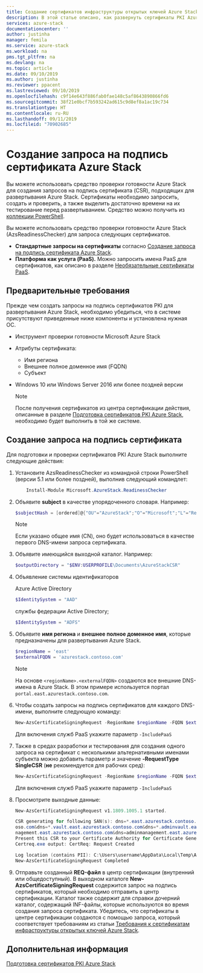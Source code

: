 ```yaml
---
title: Создание сертификатов инфраструктуры открытых ключей Azure Stack для развертывания интегрированных систем Azure Stack | Документация Майкрософт
description: В этой статье описано, как развернуть сертификаты PKI Azure Stack для интегрированных систем Azure Stack.
services: azure-stack
documentationcenter: ''
author: justinha
manager: femila
ms.service: azure-stack
ms.workload: na
pms.tgt_pltfrm: na
ms.devlang: na
ms.topic: article
ms.date: 09/10/2019
ms.author: justinha
ms.reviewer: ppacent
ms.lastreviewed: 09/10/2019
ms.openlocfilehash: c9f14e643f886fab0fae148c5af8643890866fd6
ms.sourcegitcommit: 38f21e0bcf7b593242ad615c9d8ef8a1ac19c734
ms.translationtype: HT
ms.contentlocale: ru-RU
ms.lasthandoff: 09/11/2019
ms.locfileid: "70902685"
---
```

# <a name="azure-stack-certificates-signing-request-generation"></a>Создание запроса на подпись сертификата Azure Stack

Вы можете использовать средство проверки готовности Azure Stack для создания запросов на подпись сертификата (CSR), подходящих для развертывания Azure Stack. Сертификаты необходимо запросить, создать и проверить, а также выделить достаточно времени на их тестирование перед развертыванием. Средство можно получить из [коллекции PowerShell](https://aka.ms/AzsReadinessChecker).

Вы можете использовать средство проверки готовности Azure Stack (AzsReadinessChecker) для запроса следующих сертификатов.

- **Стандартные запросы на сертификаты** согласно [Создание запроса на подпись сертификата Azure Stack](azure-stack-get-pki-certs.md).
- **Платформа как услуга (PaaS).** Можно запросить имена PaaS для сертификатов, как описано в разделе [Необязательные сертификаты PaaS](azure-stack-pki-certs.md#optional-paas-certificates).

## <a name="prerequisites"></a>Предварительные требования

Прежде чем создать запросы на подпись сертификатов PKI для развертывания Azure Stack, необходимо убедиться, что в системе присутствуют приведенные ниже компоненты и установлена нужная ОС.

- Инструмент проверки готовности Microsoft Azure Stack
- Атрибуты сертификата:
  - Имя региона
  - Внешнее полное доменное имя (FQDN)
  - Субъект
- Windows 10 или Windows Server 2016 или более поздней версии

  > [!NOTE]  
  > После получения сертификатов из центра сертификации действия, описанные в разделе [Подготовка сертификатов PKI Azure Stack](azure-stack-prepare-pki-certs.md), необходимо будет выполнить в той же системе.

## <a name="generate-certificate-signing-requests"></a>Создание запроса на подпись сертификата

Для подготовки и проверки сертификатов PKI Azure Stack выполните следующие действия:

1. Установите AzsReadinessChecker из командной строки PowerShell (версии 5.1 или более поздней), выполнив следующий командлет:

    ```powershell  
        Install-Module Microsoft.AzureStack.ReadinessChecker
    ```

2. Объявите **subject** в качестве упорядоченного словаря. Например:

    ```powershell  
    $subjectHash = [ordered]@{"OU"="AzureStack";"O"="Microsoft";"L"="Redmond";"ST"="Washington";"C"="US"}
    ```

    > [!note]  
    > Если указано общее имя (CN), оно будет использоваться в качестве первого DNS-имени запроса сертификата.

3. Объявите имеющийся выходной каталог. Например:

    ```powershell  
    $outputDirectory = "$ENV:USERPROFILE\Documents\AzureStackCSR"
    ```

4. Объявление системы идентификаторов

    Azure Active Directory

    ```powershell
    $IdentitySystem = "AAD"
    ```

    службы федерации Active Directory;

    ```powershell
    $IdentitySystem = "ADFS"
    ```

5. Объявите **имя региона** и **внешнее полное доменное имя**, которые предназначены для развертывания Azure Stack.

    ```powershell
    $regionName = 'east'
    $externalFQDN = 'azurestack.contoso.com'
    ```

    > [!note]  
    > На основе `<regionName>.<externalFQDN>` создаются все внешние DNS-имена в Azure Stack. В этом примере используется портал `portal.east.azurestack.contoso.com`.  

6. Чтобы создать запросы на подпись сертификатов для каждого DNS-имени, выполните следующую команду:

    ```powershell  
    New-AzsCertificateSigningRequest -RegionName $regionName -FQDN $externalFQDN -subject $subjectHash -OutputRequestPath $OutputDirectory -IdentitySystem $IdentitySystem
    ```

    Для включения служб PaaS укажите параметр ```-IncludePaaS```

7. Также в средах разработки и тестирования для создания одного запроса на сертификат с несколькими альтернативными именами субъекта можно добавить параметр и значение **-RequestType SingleCSR** (**не** рекомендуется для рабочих сред):

    ```powershell  
    New-AzsCertificateSigningRequest -RegionName $regionName -FQDN $externalFQDN -subject $subjectHash -RequestType SingleCSR -OutputRequestPath $OutputDirectory -IdentitySystem $IdentitySystem
    ```

    Для включения служб PaaS укажите параметр ```-IncludePaaS```

8. Просмотрите выходные данные:

    ```powershell  
    New-AzsCertificateSigningRequest v1.1809.1005.1 started.

    CSR generating for following SAN(s): dns=*.east.azurestack.contoso.com&dns=*.blob.east.azurestack.contoso.com&dns=*.queue.east.azurestack.contoso.com&dns=*.table.east.azurestack.cont
    oso.com&dns=*.vault.east.azurestack.contoso.com&dns=*.adminvault.east.azurestack.contoso.com&dns=portal.east.azurestack.contoso.com&dns=adminportal.east.azurestack.contoso.com&dns=ma
    nagement.east.azurestack.contoso.com&dns=adminmanagement.east.azurestack.contoso.com*dn2=*.adminhosting.east.azurestack.contoso.com@dns=*.hosting.east.azurestack.contoso.com
    Present this CSR to your Certificate Authority for Certificate Generation: C:\Users\username\Documents\AzureStackCSR\wildcard_east_azurestack_contoso_com_CertRequest_20180405233530.req
    Certreq.exe output: CertReq: Request Created

    Log location (contains PII): C:\Users\username\AppData\Local\Temp\AzsReadinessChecker\AzsReadinessChecker.log
    New-AzsCertificateSigningRequest Completed
    ```

9. Отправьте созданный **REQ-файл** в центр сертификации (внутренний или общедоступный).  В выходном каталоге **New-AzsCertificateSigningRequest** содержится запрос на подпись сертификатов, который необходимо отправить в центр сертификации.  Каталог также содержит для справки дочерний каталог, содержащий INF-файлы, которые используются во время создания запроса сертификата. Убедитесь, что сертификаты в центре сертификации создаются с помощью запроса, который соответствует требованиям из статьи [Требования к сертификатам инфраструктуры открытых ключей Azure Stack](azure-stack-pki-certs.md).

## <a name="next-steps"></a>Дополнительная информация

[Подготовка сертификатов PKI Azure Stack](azure-stack-prepare-pki-certs.md)
